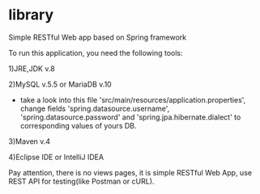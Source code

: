 # library

Simple RESTful Web app based on Spring framework

To run this application, you need the following tools:

1)JRE,JDK v.8

2)MySQL v.5.5 or MariaDB v.10
- take a look into this file 'src/main/resources/application.properties', 
  change fields 'spring.datasource.username', 'spring.datasource.password' 
  and 'spring.jpa.hibernate.dialect' to corresponding values of yours DB.
  
3)Maven v.4

4)Eclipse IDE or IntelliJ IDEA

Pay attention, there is no views pages, it is simple RESTful Web App, use REST API for testing(like Postman or cURL).
